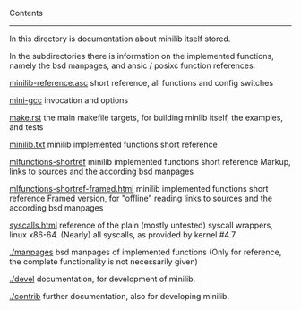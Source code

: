 Contents
________

In this directory is documentation about minilib itself stored.

In the subdirectories there is information on the implemented functions,
namely the bsd manpages, and ansic / posixc function references.


[minilib-reference.asc](minilib-reference.asc)
short reference, all functions and config switches

[mini-gcc](mini-gcc.rst)
invocation and options

[make.rst](make.rst)
the main makefile targets, for building minlib itself, the examples, and tests 

[minilib.txt](minilib.txt)
minilib implemented functions short reference

[mlfunctions-shortref](mlfunctions-shortref.asc)
 minilib implemented functions short reference
 Markup, links to sources and the according bsd manpages

[mlfunctions-shortref-framed.html](mlfunctions-shortref-framed.html)
 minilib implemented functions short reference
 Framed version, for "offline" reading
 links to sources and the according bsd manpages

[syscalls.html](syscalls.html)
reference of the plain (mostly untested) syscall wrappers, linux x86-64.
(Nearly) all syscalls, as provided by kernel #4.7.



[./manpages](./manpages)
 bsd manpages of implemented functions
 (Only for reference, the complete functionality 
 is not necessarily given)

[./devel](./devel)
 documentation, for development of minilib.

 
[./contrib](./contrib)
 further documentation, also for developing minilib.
